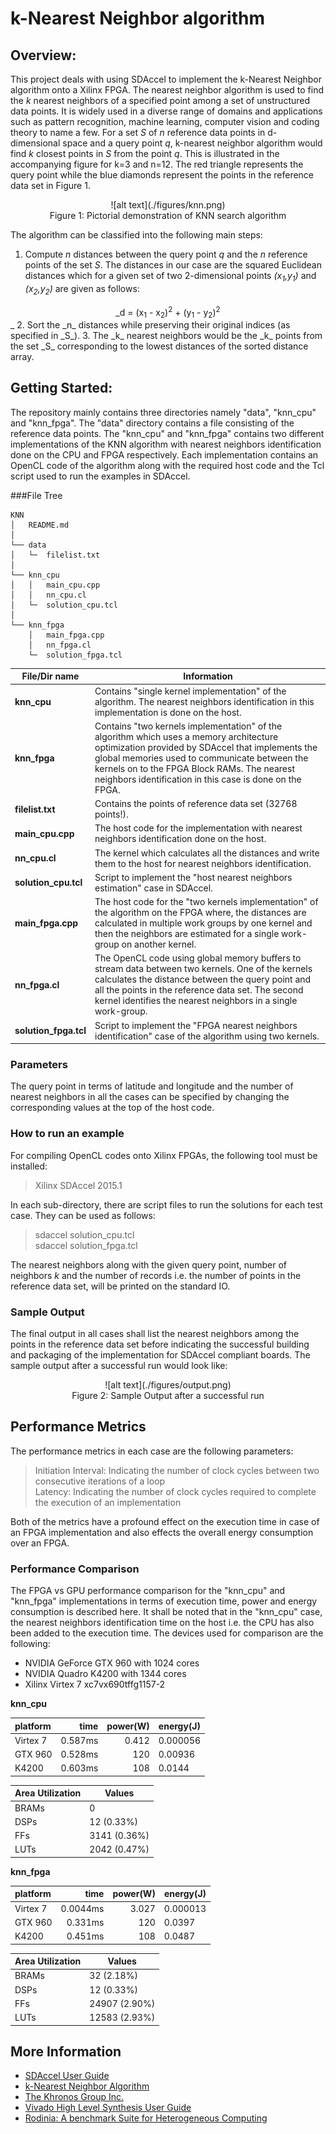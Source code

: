 k-Nearest Neighbor algorithm
===============
## Overview:
This project deals with using SDAccel to implement the k-Nearest Neighbor algorithm onto a Xilinx FPGA. The nearest neighbor algorithm is used to find the _k_ nearest neighbors of a specified point among a set of unstructured data points. It is widely used in a diverse range of domains and applications such as pattern recognition, machine learning, computer vision and coding theory to name a few. For a set _S_ of _n_ reference data points in d-dimensional space and a query point _q_, k-nearest neighbor algorithm would find _k_ closest points in _S_ from the point _q_. This is illustrated in the accompanying figure for k=3 and n=12. The red triangle represents the query point while the blue diamonds represent the points in the reference data set in Figure 1.
 
<center>![alt text](./figures/knn.png)</center>  
<center>Figure 1: Pictorial demonstration of KNN search algorithm</center>  

The algorithm can be classified into the following main steps:  
1.	Compute *n* distances between the query point *q* and the *n* reference points of the set *S*. The distances in our case are the squared Euclidean distances which for a given set of two 2-dimensional points _(x<sub>1</sub>,y<sub>1</sub>)_ and _(x<sub>2</sub>,y<sub>2</sub>)_ are given as follows:  
<center>_d = (x<sub>1</sub> - x<sub>2</sub>)<sup>2</sup> + (y<sub>1</sub> - y<sub>2</sub>)<sup>2</sup></center>_    
2.	Sort the _n_ distances while preserving their original indices (as specified in _S_).  
3.	The _k_ nearest neighbors would be the _k_ points from the set _S_ corresponding to the lowest distances of the sorted distance array.  
	
## Getting Started:
The repository mainly contains three directories namely "data", "knn\_cpu" and "knn\_fpga". The "data" directory contains a file consisting of the reference data points. The "knn\_cpu" and "knn\_fpga" contains two different implementations of the KNN algorithm with nearest neighbors identification done on the CPU and FPGA respectively. Each implementation contains an OpenCL code of the algorithm along with the required host code and the Tcl script used to run the examples in SDAccel. 
   
###File Tree  
```
KNN  
│   README.md  
│
└── data  
│   └─  filelist.txt
│
└── knn_cpu
│   │   main_cpu.cpp 
│   │   nn_cpu.cl     
│   └─  solution_cpu.tcl
│
└── knn_fpga
    │   main_fpga.cpp
    │   nn_fpga.cl
    └─  solution_fpga.tcl
```  

**File/Dir name**  | **Information**  
-------------- | -----------------  
**knn\_cpu** | Contains "single kernel implementation" of the algorithm. The nearest neighbors identification in this implementation is done on the host.   
**knn\_fpga** | Contains "two kernels implementation" of the algorithm which uses a memory architecture optimization provided by SDAccel that implements the global memories used to communicate between the kernels on to the FPGA Block RAMs. The nearest neighbors identification in this case is done on the FPGA.  
**filelist.txt** | Contains the points of reference data set (32768 points!).  
**main\_cpu.cpp** | The host code for the implementation with nearest neighbors identification done on the host.  
**nn\_cpu.cl** | The kernel which calculates all the distances and write them to the host for nearest neighbors identification.  
**solution\_cpu.tcl**   | Script to implement the "host nearest neighbors estimation" case in SDAccel.    
**main\_fpga.cpp** | The host code for the "two kernels implementation" of the algorithm on the FPGA where, the distances are calculated in multiple work groups by one kernel and then the neighbors are estimated for a single work-group on another kernel.  
**nn\_fpga.cl** | The OpenCL code using global memory buffers to stream data between two kernels. One of the kernels calculates the distance between the query point and all the points in the reference data set. The second kernel identifies the nearest neighbors in a single work-group.  
**solution\_fpga.tcl** | Script to implement the "FPGA nearest neighbors identification" case of the algorithm using two kernels.    

### Parameters
The query point in terms of latitude and longitude and the number of nearest neighbors in all the cases can be specified by changing the corresponding values at the top of the host code.  
 
### How to run an example      
For compiling OpenCL codes onto Xilinx FPGAs, the following tool must be installed:  
> Xilinx SDAccel 2015.1  
    
In each sub-directory, there are script files to run the solutions for each test case. They can be used as follows:

>  sdaccel solution\_cpu.tcl  
>  sdaccel solution\_fpga.tcl  

The nearest neighbors along with the given query point, number of neighbors _k_ and the number of records i.e. the number of points in the reference data set, will be printed on the standard IO.

### Sample Output
The final output in all cases shall list the nearest neighbors among the points in the reference data set before indicating the successful building and packaging of the implementation for SDAccel compliant boards. The sample output after a successful run would look like:
<center>![alt text](./figures/output.png)</center>
<center>Figure 2: Sample Output after a successful run</center>  
    
## Performance Metrics
The performance metrics in each case are the following parameters:
> Initiation Interval: Indicating the number of clock cycles between two consecutive iterations of a loop    
> Latency: Indicating the number of clock cycles required to complete the execution of an implementation  

Both of the metrics have a profound effect on the execution time in case of an FPGA implementation and also effects the overall energy consumption over an FPGA.  

### Performance Comparison
The FPGA vs GPU performance comparison for the "knn\_cpu" and "knn\_fpga" implementations in terms of execution time, power and energy consumption is described here. It shall be noted that in the "knn\_cpu" case, the nearest neighbors identification time on the host i.e. the CPU has also been added to the execution time. The devices used for comparison are the following:  
- NVIDIA GeForce GTX 960 with 1024 cores  
- NVIDIA Quadro K4200 with 1344 cores  
- Xilinx Virtex 7 xc7vx690tffg1157-2  

**knn\_cpu**  

platform         |     time     | power(W)| energy(J)   
:--------------- | ------------:| -------:| ----------  
Virtex 7         |    0.587ms   |  0.412  |   0.000056  
GTX 960          |    0.528ms   |  120    |   0.00936  
K4200            |    0.603ms   |  108    |   0.0144 

Area Utilization |     Values     
:--------------- | ------------  
BRAMs            |      0   
DSPs             |      12 (0.33%)  
FFs              |      3141 (0.36%)   
LUTs             |      2042 (0.47%)  
 

**knn\_fpga**

platform         |     time     | power(W)| energy(J)   
:--------------- | ------------:| -------:| ----------  
Virtex 7         |    0.0044ms  |  3.027  |   0.000013  
GTX 960          |    0.331ms   |  120    |   0.0397    
K4200            |    0.451ms   |  108    |   0.0487  
  

Area Utilization |     Values     
:--------------- | ------------  
BRAMs            |      32 (2.18%)   
DSPs             |      12 (0.33%)  
FFs              |      24907 (2.90%)  
LUTs             |      12583 (2.93%) 
         
## More Information
 * [SDAccel User Guide](http://www.xilinx.com/support/documentation/sw_manuals/xilinx2015_1/ug1023-sdaccel-user-guide.pdf)
 * [k-Nearest Neighbor Algorithm](https://en.wikipedia.org/wiki/K-nearest_neighbors_algorithm) 
 * [The Khronos Group Inc.](https://www.khronos.org/registry/cl/sdk/1.1/docs/man/xhtml/)
 * [Vivado High Level Synthesis User Guide](http://www.xilinx.com/support/documentation/sw_manuals/xilinx2015_1/ug902-vivado-high-level-synthesis.pdf)
 * [Rodinia: A benchmark Suite for Heterogeneous Computing](http://ieeexplore.ieee.org/xpls/abs_all.jsp?arnumber=5306797)  
 


 















